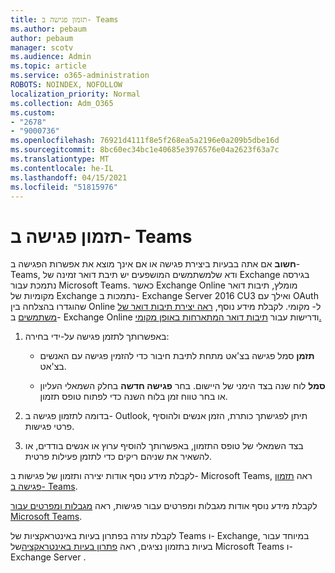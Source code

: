 ```yaml
---
title: תזמון פגישה ב- Teams
ms.author: pebaum
author: pebaum
manager: scotv
ms.audience: Admin
ms.topic: article
ms.service: o365-administration
ROBOTS: NOINDEX, NOFOLLOW
localization_priority: Normal
ms.collection: Adm_O365
ms.custom:
- "2678"
- "9000736"
ms.openlocfilehash: 76921d4111f8e5f268ea5a2196e0a209b5dbe16d
ms.sourcegitcommit: 8bc60ec34bc1e40685e3976576e04a2623f63a7c
ms.translationtype: MT
ms.contentlocale: he-IL
ms.lasthandoff: 04/15/2021
ms.locfileid: "51815976"
---
```

# <a name="schedule-a-meeting-in-teams"></a>תזמון פגישה ב- Teams

**חשוב** אם אתה בבעיות ביצירת פגישה או אם אינך מוצא את אפשרות הפגישה ב- Teams, ודא שלמשתמשים המושפעים יש תיבת דואר זמינה של Exchange בגירסה נתמכת עבור Microsoft Teams. כאשר Exchange Online מומלץ, תיבות דואר מקומיות של Exchange נתמכות ב- Exchange Server 2016 CU3 ואילך עם OAuth שהוגדרו בהצלחה בין Online ל- מקומי. לקבלת מידע נוסף, [ראה יצירת תיבות דואר של משתמשים](https://docs.microsoft.com/exchange/recipients-in-exchange-online/create-user-mailboxes) ב- Exchange Online ודרישות עבור [תיבות דואר המתארחות באופן מקומי.](https://docs.microsoft.com/microsoftteams/exchange-teams-interact#requirements-for-mailboxes-hosted-on-premises) 

1. באפשרותך לתזמן פגישה על-ידי בחירה:

    - **תזמן** סמל פגישה בצ'אט מתחת לתיבת חיבור כדי להזמין פגישה עם האנשים בצ'אט.

    - **סמל** לוח שנה בצד הימני של היישום. בחר **פגישה חדשה** בחלק השמאלי העליון או בחר טווח זמן בלוח השנה כדי לפתוח טופס תזמון.

2. בדומה לתזמון פגישה ב- Outlook, תיתן לפגישתך כותרת, הזמן אנשים ולהוסיף פרטי פגישות.

3. בצד השמאלי של טופס התזמון, באפשרותך להוסיף ערוץ או אנשים בודדים, או להשאיר את שניהם ריקים כדי לתזמן פעילות פרטית.

לקבלת מידע נוסף אודות יצירה ותזמון של פגישות ב- Microsoft Teams, ראה [תזמון פגישה ב- Teams](https://support.office.com/article/Schedule-a-meeting-in-Teams-943507a9-8583-4c58-b5d2-8ec8265e04e5).

לקבלת מידע נוסף אודות מגבלות ומפרטים עבור פגישות, ראה [מגבלות ומפרטים עבור Microsoft Teams](https://docs.microsoft.com/microsoftteams/limits-specifications-teams#meetings-and-calls).

לקבלת עזרה בפתרון בעיות באינטראקציות של Teams ו- Exchange, במיוחד עבור בעיות בתזמון נציגים, ראה [פתרון בעיות באינטראקציה](https://docs.microsoft.com/microsoftteams/troubleshoot/known-issues/teams-exchange-interaction-issue)של Microsoft Teams ו- Exchange Server .